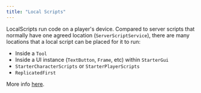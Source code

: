 ```yaml
---
title: "Local Scripts"
---
```


LocalScripts run code on a player's device. Compared to server scripts that normally have one agreed location (`ServerScriptService`), there are many locations that a local script can be placed for it to run:

-   Inside a `Tool`
-   Inside a UI instance (`TextButton`, `Frame`, etc) within `StarterGui`
-   `StarterCharacterScripts` or `StarterPlayerScripts`
-   `ReplicatedFirst`

More info [here](https://create.roblox.com/docs/reference/engine/classes/LocalScript).

